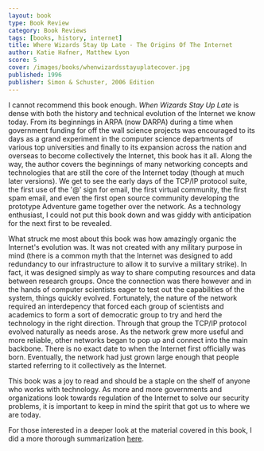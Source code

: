 ```yaml
---
layout: book
type: Book Review
category: Book Reviews
tags: [books, history, internet]
title: Where Wizards Stay Up Late - The Origins Of The Internet
author: Katie Hafner, Matthew Lyon
score: 5
cover: /images/books/whenwizardsstayuplatecover.jpg
published: 1996
publisher: Simon & Schuster, 2006 Edition
---
```


I cannot recommend this book enough. <i>When Wizards Stay Up Late</i> is dense with both the history and technical evolution of the Internet we know today. From its beginnings in ARPA (now DARPA) during a time when government funding for off the wall science projects was encouraged to its days as a grand experiment in the computer science departments of various top universities and finally to its expansion across the nation and overseas to become collectively the Internet, this book has it all. Along the way, the author covers the beginnings of many networking concepts and technologies that are still the core of the Internet today (though at much later versions). We get to see the early days of the TCP/IP protocol suite, the first use of the '@' sign for email, the first virtual community, the first spam email, and even the first open source community developing the prototype Adventure game together over the network. As a technology enthusiast, I could not put this book down and was giddy with anticipation for the next first to be revealed. 

What struck me most about this book was how amazingly organic the Internet's evolution was. It was not created with any military purpose in mind (there is a common myth that the Internet was designed to add redundancy to our infrastructure to allow it to survive a military strike). In fact, it was designed simply as way to share computing resources and data between research groups. Once the connection was there however and in the hands of computer scientists eager to test out the capabilities of the system, things quickly evolved. Fortunately, the nature of the network required an interdepency that forced each group of scientists and academics to form a sort of democratic group to try and herd the technology in the right direction. Through that group the TCP/IP protocol evolved naturally as needs arose. As the network grew more useful and more reliable, other networks began to pop up and connect into the main backbone. There is no exact date to when the Internet first officially was born. Eventually, the network had just grown large enough that people started referring to it collectively as the Internet. 

This book was a joy to read and should be a staple on the shelf of anyone who works with technology. As more and more governments and organizations look towards regulation of the Internet to solve our security problems, it is important to keep in mind the spirit that got us to where we are today. 

For those interested in a deeper look at the material covered in this book, I did a more thorough summarization <a href="/2017/06/01/arpanet/">here</a>.
